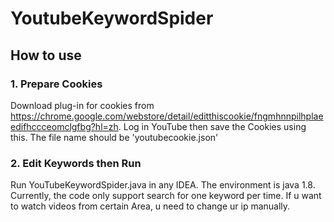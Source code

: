 # YoutubeKeywordSpider

## How to use

### 1. Prepare Cookies

Download plug-in for cookies from https://chrome.google.com/webstore/detail/editthiscookie/fngmhnnpilhplaeedifhccceomclgfbg?hl=zh. Log in YouTube then save the Cookies using this. The file name should be 'youtubecookie.json'

### 2. Edit Keywords then Run

Run YouTubeKeywordSpider.java in any IDEA. The environment is java 1.8. Currently, the code only support search for one keyword per time. If u want to watch videos from certain Area, u need to change ur ip manually.
